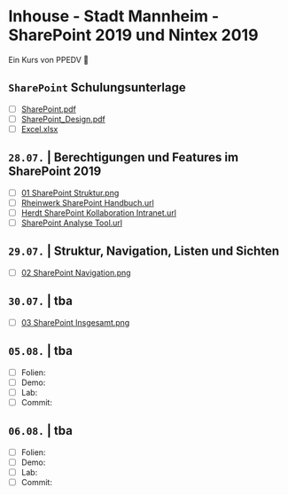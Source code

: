# Inhouse - Stadt Mannheim - SharePoint 2019 und Nintex 2019

Ein Kurs von PPEDV :rocket:

## `SharePoint` Schulungsunterlage

- [ ] [SharePoint.pdf](Unterlagen/SharePoint.pdf)
- [ ] [SharePoint_Design.pdf](Unterlagen/SharePoint_Design.pdf)
- [ ] [Excel.xlsx](Unterlagen/Excel.xlsx)

## `28.07.` | Berechtigungen und Features im SharePoint 2019

- [ ] [01 SharePoint Struktur.png](Whiteboard/01%20SharePoint%20Struktur.png)
- [ ] [Rheinwerk SharePoint Handbuch.url](Links/Bücher%20Recherche/Rheinwerk%20SharePoint%20Handbuch.url)
- [ ] [Herdt SharePoint Kollaboration Intranet.url](Links/Bücher%20Recherche/Herdt%20SharePoint%20Kollaboration%20Intranet.url)
- [ ] [SharePoint Analyse Tool.url](Links/SharePoint%20Analyse%20Tool.url)
  
## `29.07.` | Struktur, Navigation, Listen und Sichten

- [ ] [02 SharePoint Navigation.png](Whiteboard/02%20SharePoint%20Navigation.png)

## `30.07.` | tba

- [ ] [03 SharePoint Insgesamt.png](Whiteboard/03%20SharePoint%20Insgesamt.png)

## `05.08.` | tba

- [ ] Folien:
- [ ] Demo:
- [ ] Lab:
- [ ] Commit:

## `06.08.` | tba

- [ ] Folien:
- [ ] Demo:
- [ ] Lab:
- [ ] Commit:
